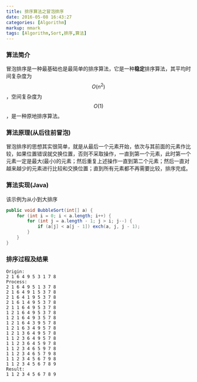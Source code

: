 ```yaml
---
title: 排序算法之冒泡排序
date: 2016-05-08 16:43:27
categories: [Algorithm]
markup: mmark
tags: [Algorithm,Sort,排序,算法]
---
```

### 算法简介
冒泡排序是一种最基础也是最简单的排序算法，它是一种**稳定**排序算法，其平均时间复杂度为$$O(n^2)$$，空间复杂度为$$O(1)$$，是一种原地排序算法。

### 算法原理(从后往前冒泡)
冒泡排序的思想其实很简单，就是从最后一个元素开始，依次与其前面的元素作比较，如果位置错误就交换位置，否则不采取操作，一直到第一个元素，此时第一个元素一定是最大(最小)的元素；然后重复上述操作一直到第二个元素；然后一直对越来越少的元素进行比较和交换位置；直到所有元素都不再需要比较，排序完成。
<!-- more -->
### 算法实现(Java)
该示例为从小到大排序

```Java
public void BubbleSort(int[] a) {
    for (int i = 0; i < a.length; i++) {
        for (int j = a.length - 1; j > i; j--) {
            if (a[j] < a[j - 1]) exch(a, j, j - 1);
        }
    }
}
```
### 排序过程及结果
```shell
Origin:
2 1 6 4 9 5 3 1 7 8
Process:
2 1 6 4 9 5 1 3 7 8
2 1 6 4 9 1 5 3 7 8
2 1 6 4 1 9 5 3 7 8
2 1 6 1 4 9 5 3 7 8
2 1 1 6 4 9 5 3 7 8
1 2 1 6 4 9 5 3 7 8
1 2 1 6 4 9 3 5 7 8
1 2 1 6 4 3 9 5 7 8
1 2 1 6 3 4 9 5 7 8
1 2 1 3 6 4 9 5 7 8
1 1 2 3 6 4 9 5 7 8
1 1 2 3 6 4 5 9 7 8
1 1 2 3 4 6 5 9 7 8
1 1 2 3 4 6 5 7 9 8
1 1 2 3 4 5 6 7 9 8
1 1 2 3 4 5 6 7 8 9
Result:
1 1 2 3 4 5 6 7 8 9
```
